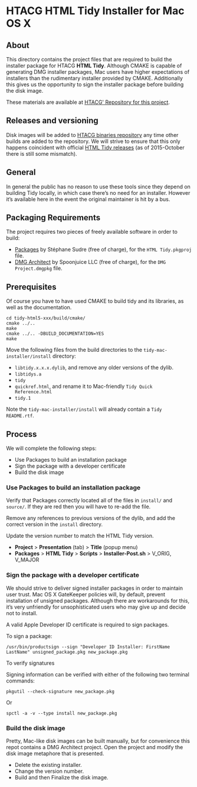 HTACG HTML Tidy Installer for Mac OS X
======================================

About
-----

This directory contains the project files that are required to build the installer package
for HTACG **HTML Tidy**. Although CMAKE is capable of generating DMG installer packages,
Mac users have higher expectations of installers than the rudimentary installer provided
by CMAKE. Additionally this gives us the opportunity to sign the installer package before
building the disk image.

These materials are available at [HTACG' Repository for this project][3].


Releases and versioning
-----------------------

Disk images will be added to [HTACG binaries repository][4] any time other builds are
added to the repository. We will strive to ensure that this only happens coincident with
official [HTML Tidy releases][5] (as of 2015-October there is still some mismatch).


General
-------

In general the public has no reason to use these tools since they depend on building Tidy
locally, in which case there’s no need for an installer. However it’s available here in
the event the original maintainer is hit by a bus.


Packaging Requirements
----------------------

The project requires two pieces of freely available software in order to build:

- [Packages][1] by Stéphane Sudre (free of charge), for the `HTML Tidy.pkgproj` file.
- [DMG Architect][2] by Spoonjuice LLC (free of charge), for the `DMG Project.dmgpkg` file.


Prerequisites
-------------

Of course you have to have used CMAKE to build tidy and its libraries, as well as the
documentation.

~~~
cd tidy-html5-xxx/build/cmake/
cmake ../..
make
cmake ../.. -DBUILD_DOCUMENTATION=YES
make
~~~

Move the following files from the build directories to the `tidy-mac-installer/install`
directory:

- `libtidy.x.x.x.dylib`, and remove any older versions of the dylib.
- `libtidys.a`
- `tidy`
- `quickref.html`, and rename it to Mac-friendly `Tidy Quick Reference.html`
- `tidy.1`

Note the `tidy-mac-installer/install` will already contain a `Tidy README.rtf`.


Process
-------

We will complete the following steps:

- Use Packages to build an installation package
- Sign the package with a developer certificate
- Build the disk image


### Use Packages to build an installation package

Verify that Packages correctly located all of the files in `install/` and `source/`. If
they are red then you will have to re-add the file.

Remove any references to previous versions of the dylib, and add the correct version in
the `install` directory.

Update the version number to match the HTML Tidy version.

- **Project** > **Presentation** (tab) > **Title** (popup menu)
- **Packages** > **HTML Tidy** > **Scripts** > **Installer-Post.sh** > V_ORIG, V_MAJOR


### Sign the package with a developer certificate

We should strive to deliver signed installer packages in order to maintain user trust.
Mac OS X GateKeeper policies will, by default, prevent installation of unsigned packages.
Although there are workarounds for this, it’s very unfriendly for unsophisticated users
who may give up and decide not to install.

A valid Apple Developer ID certificate is required to sign packages.

To sign a package:

~~~
/usr/bin/productsign --sign "Developer ID Installer: FirstName LastName" unsigned_package.pkg new_package.pkg
~~~

To verify signatures

Signing information can be verified with either of the following two terminal commands:

~~~
pkgutil --check-signature new_package.pkg
~~~

Or

~~~
spctl -a -v --type install new_package.pkg
~~~


### Build the disk image

Pretty, Mac-like disk images can be built manually, but for convenience this repot
contains a DMG Architect project. Open the project and modify the disk image metaphore
that is presented.

- Delete the existing installer.
- Change the version number.
- Build and then Finalize the disk image.



 [1]: http://s.sudre.free.fr/Software/Packages/about.html
 [2]: https://itunes.apple.com/us/app/dmg-architect-disk-builder/id426104753?mt=12
 [3]: https://github.com/htacg/tidy-mac-installer
 [4]: https://github.com/htacg/binaries
 [5]: https://github.com/htacg/tidy-html5/releases
